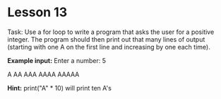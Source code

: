 # Lesson 13
Task: Use a for loop to write a program that asks the user for a positive integer. The program should then print out that many lines of output (starting with one A on the first line and increasing by one each time).

**Example input:**
Enter a number: 5

A
AA
AAA
AAAA
AAAAA

**Hint:**
print("A" * 10)
will print ten A's 
